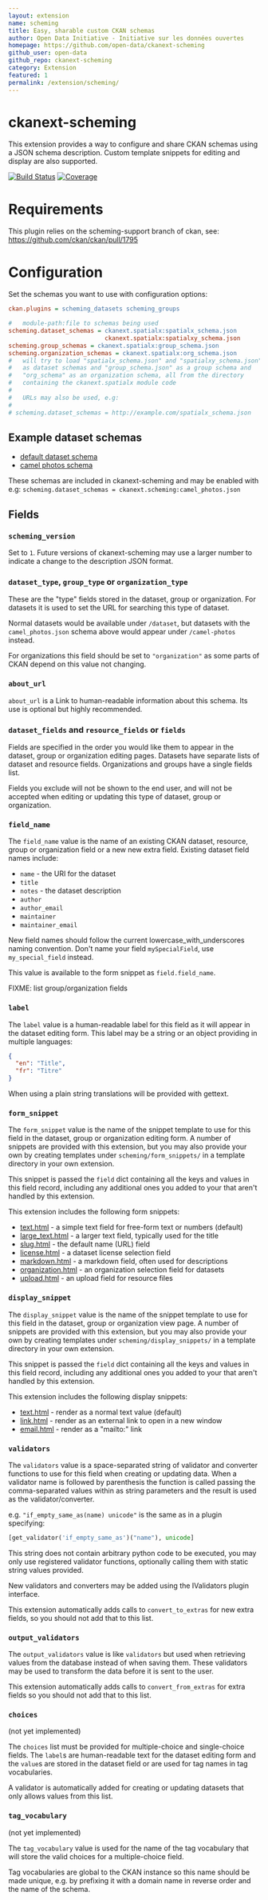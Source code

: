 ```yaml
---
layout: extension
name: scheming
title: Easy, sharable custom CKAN schemas
author: Open Data Initiative - Initiative sur les données ouvertes
homepage: https://github.com/open-data/ckanext-scheming
github_user: open-data
github_repo: ckanext-scheming
category: Extension
featured: 1
permalink: /extension/scheming/
---
```



ckanext-scheming
================

This extension provides a way to configure and share
CKAN schemas using a JSON schema description. Custom
template snippets for editing and display are also supported.

[![Build Status](https://travis-ci.org/open-data/ckanext-scheming.svg?branch=master)](https://travis-ci.org/open-data/ckanext-scheming)
[![Coverage](https://img.shields.io/coveralls/open-data/ckanext-scheming.svg?branch=master)](https://coveralls.io/r/open-data/ckanext-scheming)


Requirements
============

This plugin relies on the scheming-support branch
of ckan, see: https://github.com/ckan/ckan/pull/1795


Configuration
=============

Set the schemas you want to use with configuration options:

```ini
ckan.plugins = scheming_datasets scheming_groups

#   module-path:file to schemas being used
scheming.dataset_schemas = ckanext.spatialx:spatialx_schema.json
                           ckanext.spatialx:spatialxy_schema.json
scheming.group_schemas = ckanext.spatialx:group_schema.json
scheming.organization_schemas = ckanext.spatialx:org_schema.json
#   will try to load "spatialx_schema.json" and "spatialxy_schema.json"
#   as dataset schemas and "group_schema.json" as a group schema and
#   "org_schema" as an organization schema, all from the directory
#   containing the ckanext.spatialx module code
#
#   URLs may also be used, e.g:
#
# scheming.dataset_schemas = http://example.com/spatialx_schema.json
```


Example dataset schemas
-----------------------

* [default dataset schema](ckanext/scheming/ckan_dataset.json)
* [camel photos schema](ckanext/scheming/camel_photos.json)

These schemas are included in ckanext-scheming and may be enabled
with e.g: `scheming.dataset_schemas = ckanext.scheming:camel_photos.json`



Fields
------


### `scheming_version`

Set to `1`. Future versions of ckanext-scheming may use a larger
number to indicate a change to the description JSON format.


### `dataset_type`, `group_type` or `organization_type`

These are the "type" fields stored in the dataset, group or organization.
For datasets it is used to set the URL for searching this type of dataset.

Normal datasets would be available under `/dataset`, but datasets with
the `camel_photos.json` schema above would appear under `/camel-photos` instead.

For organizations this field should be set to `"organization"` as some
parts of CKAN depend on this value not changing.


### `about_url`

`about_url` is a Link to human-readable information about this schema.
Its use is optional but highly recommended.


### `dataset_fields` and `resource_fields` or `fields`

Fields are specified in the order you
would like them to appear in the dataset, group or organization editing
pages. Datasets have separate lists of dataset and resource fields.
Organizations and groups have a single fields list.

Fields you exclude will not be shown to the end user, and will not
be accepted when editing or updating this type of dataset, group or
organization.


### `field_name`

The `field_name` value is the name of an existing CKAN dataset, resource,
group or organization field or a new new extra field. Existing dataset
field names include:

* `name` - the URI for the dataset
* `title`
* `notes` - the dataset description
* `author`
* `author_email`
* `maintainer`
* `maintainer_email`

New field names should follow the current lowercase_with_underscores
 naming convention. Don't name your field `mySpecialField`, use
 `my_special_field` instead.

This value is available to the form snippet as `field.field_name`.

FIXME: list group/organization fields


### `label`

The `label` value is a human-readable label for this field as
it will appear in the dataset editing form.
This label may be a string or an object providing in multiple
languages:

```json
{
  "en": "Title",
  "fr": "Titre"
}
```

When using a plain string translations will be provided with gettext.


### `form_snippet`

The `form_snippet` value is the name of the snippet template to
use for this field in the dataset, group or organization editing form.
A number of snippets are provided with this
extension, but you may also provide your own by creating templates
under `scheming/form_snippets/` in a template directory in your
own extension.

This snippet is passed the `field` dict containing all the keys and
values in this field record, including any additional ones
you added to your that aren't handled by this extension.

This extension includes the following form snippets:

* [text.html](ckanext/scheming/templates/scheming/form_snippets/text.html) -
  a simple text field for free-form text or numbers (default)
* [large_text.html](ckanext/scheming/templates/scheming/form_snippets/large_text.html) -
  a larger text field, typically used for the title
* [slug.html](ckanext/scheming/templates/scheming/form_snippets/slug.html) -
  the default name (URL) field
* [license.html](ckanext/scheming/templates/scheming/form_snippets/license.html) -
  a dataset license selection field
* [markdown.html](ckanext/scheming/templates/scheming/form_snippets/markdown.html) -
  a markdown field, often used for descriptions
* [organization.html](ckanext/scheming/templates/scheming/form_snippets/organization.html) -
  an organization selection field for datasets
* [upload.html](ckanext/scheming/templates/scheming/form_snippets/upload.html) -
  an upload field for resource files


### `display_snippet`

The `display_snippet` value is the name of the snippet template to
use for this field in the dataset, group or organization view page.
A number of snippets are provided with this
extension, but you may also provide your own by creating templates
under `scheming/display_snippets/` in a template directory in your
own extension.

This snippet is passed the `field` dict containing all the keys and
values in this field record, including any additional ones
you added to your that aren't handled by this extension.

This extension includes the following display snippets:

* [text.html](ckanext/scheming/templates/scheming/display_snippets/text.html) -
  render as a normal text value (default)
* [link.html](ckanext/scheming/templates/scheming/display_snippets/link.html) -
  render as an external link to open in a new window
* [email.html](ckanext/scheming/templates/scheming/display_snippets/email.html) -
  render as a "mailto:" link


### `validators`

The `validators` value is a space-separated string of validator and
converter functions to use for this field when creating or updating data.
When a validator name is followed by parenthesis the function is called
passing the comma-separated values within as string parameters
and the result is used as the validator/converter.

e.g. `"if_empty_same_as(name) unicode"` is the same as in a plugin specifying:

```python
[get_validator('if_empty_same_as')("name"), unicode]
```

This string does not contain arbitrary python code to be executed,
you may only use registered validator functions, optionally calling
them with static string values provided.

New validators and converters may be added using the IValidators
plugin interface.

This extension automatically adds calls to `convert_to_extras`
for new extra fields,
so you should not add that to this list.

### `output_validators`

The `output_validators` value is like `validators` but used when
retrieving values from the database instead of when saving them.
These validators may be used to transform the data before it is
sent to the user.

This extension automatically adds calls to `convert_from_extras`
for extra fields so you should not add that to this list.


### `choices`

(not yet implemented)

The `choices` list must be provided for multiple-choice and
single-choice fields.  The `label`s are human-readable text for
the dataset editing form and the `value`s are stored in
the dataset field or are used for tag names in tag vocabularies.

A validator is automatically added for creating or updating datasets
that only allows values from this list.


### `tag_vocabulary`

(not yet implemented)

The `tag_vocabulary` value is used for the name of the tag vocabulary
that will store the valid choices for a multiple-choice field.

Tag vocabularies are global to the CKAN instance so this name should
be made unique, e.g. by prefixing it with a domain name in reverse order
and the name of the schema.



